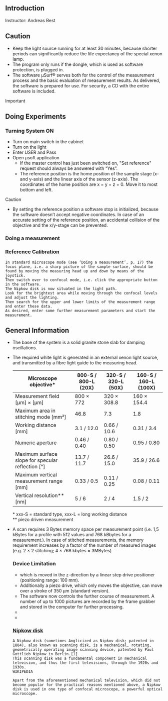 ## Introduction 
Instructor: Andreas Best

## Caution
- Keep the light source running for at least 30 minutes, because shorter periods can significantly reduce the life expectancy of the special xenon lamp.
- The program only runs if the dongle, which is used as software protection, is plugged in.
- The software μSurf® serves both for the control of the measurement process and the basic evaluation of measurement results. As delivered, the software is prepared for use. For security, a CD with the entire software is included.

> [!IMPORTANT]
> ## Doing Experiments
> 
>    ### Turning System ON
>    - Turn on main switch in the cabinet
>    - Turn on the light
>    - Enter USER and Pass
>    - Open μsoft application
>        - If the master control has just been switched on, "Set reference" request should always be answered with “Yes”.
>        - The reference position is the home position of the sample stage (x- and y-axis) and the linear axis of the sensor (z-axis). The coordinates of the home position are x = y = z = 0. Move it to most bottom and left.
>    >[!CAUTION]
>    - By setting the reference position a software stop is initialized, because the software doesn’t accept negative coordinates. In case of an accurate setting of the reference position, an accidental collision of the objective and the x/y-stage can be prevented.
>     
> 
>    ### Doing a measurement
> 
> 
> 
> 
>    ### Reference Calibration
>     In standard microscope mode (see ‘Doing a measurement’, p. 17) the focus plane, i.e. a sharp picture of the sample surface, should be found by moving the measuring head up and down by means of the joystick.
>     Then switch over to confocal mode, i.e. click the appropriate button in the software. 
>     The Nipkow disk is now situated in the light path. 
>     Look for the brightest area while moving through the confocal levels and adjust the lighting.
>     Then search for the upper and lower limits of the measurement range and enter these data.
>     As desired, enter some further measurement parameters and start the measurement.
> 
> 
> 

## General Information 
-   The base of the system is a solid granite stone slab for damping oscillations.
-   The required white light is generated in an external xenon light source, and transmitted by a fibre light guide to the measuring head.

    | Microscope objective*                             | 800-S / 800-L (20X)   | 320-S / 320-L (50X)   | 160-S / 160-L (100X)  |
    |---------------------------------------------------|-----------------------|-----------------------|-----------------------|
    | Measurement field [µm] × [µm]                     | 800 × 772             | 320 × 308.8           | 160 × 154.4           |
    | Maximum area in stitching mode [mm²]              | 46.8                  | 7.3                   | 1.8                   |
    | Working distance [mm]                             | 3.1 / 12.0            | 0.66 / 10.6           | 0.31 / 3.4            |
    | Numeric aperture                                  | 0.46 / 0.40           | 0.80 / 0.50           | 0.95 / 0.80           |
    | Maximum surface slope for specular reflection [°] | 13.7 / 11.7           | 26.6 / 15.0           | 35.9 / 26.6           |
    | Maximum vertical measurement range [mm]           | 0.33 / 0.5            | 0.11 / 0.25           | 0.08 / 0.11           |     
    | Vertical resolution** [nm]                        | 5 / 6                 | 2 / 4                 | 1.5 / 2               |

    \* xxx-S = standard type, xxx-L = long working distance  
    \** piezo driven measurement

-   A scan requires 3 Bytes memory space per measurement point (i.e. 1,5 kBytes for a profile with 512 values and 768 kBbytes for a measurement.). In case of stitched measurements, the memory requirement increases by a factor of the number of measured images (e.g. 2 × 2 stitching; 4 × 768 kbytes = 3MBytes)

    ### Device Limitation
    -   which is moved in the z-direction by a linear step drive positioner (positioning range: 100 mm).
    -   Additionally a piezo drive, which only moves the objective, can move over a stroke of 350 μm (standard version).
    -   The software now controls the further course of measurement. A number of up to 1000 pictures are recorded by the frame grabber and stored in the computer for further processing.
    -   
    -   
    ### [Nipkow disk](https://en.wikipedia.org/wiki/Nipkow_disk)
        A Nipkow disk (sometimes Anglicized as Nipkov disk; patented in 1884), also known as scanning disk, is a mechanical, rotating, geometrically operating image scanning device, patented by Paul Gottlieb Nipkow in Berlin.[1] 
        This scanning disk was a fundamental component in mechanical television, and thus the first televisions, through the 1920s and 1930s.
        WIKIPEDIA

        Apart from the aforementioned mechanical television, which did not become popular for the practical reasons mentioned above, a Nipkow disk is used in one type of confocal microscope, a powerful optical microscope.
